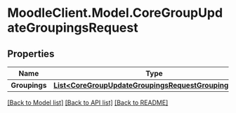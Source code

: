 # MoodleClient.Model.CoreGroupUpdateGroupingsRequest

## Properties

Name | Type | Description | Notes
------------ | ------------- | ------------- | -------------
**Groupings** | [**List&lt;CoreGroupUpdateGroupingsRequestGroupingsInner&gt;**](CoreGroupUpdateGroupingsRequestGroupingsInner.md) |  | 

[[Back to Model list]](../README.md#documentation-for-models) [[Back to API list]](../README.md#documentation-for-api-endpoints) [[Back to README]](../README.md)

